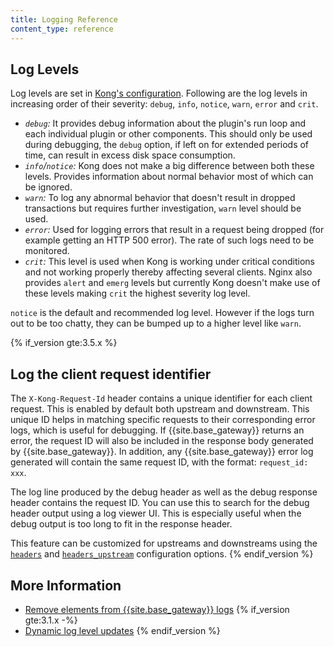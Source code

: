 ```yaml
---
title: Logging Reference
content_type: reference
---
```


## Log Levels

Log levels are set in [Kong's configuration](/gateway/{{page.release}}/reference/configuration/#log_level). Following are the log levels in increasing order of their severity: `debug`, `info`,
`notice`, `warn`, `error` and `crit`.

- *`debug`:* It provides debug information about the plugin's run loop and each individual plugin or other components. This should only be used during debugging, the `debug` option, if left on for extended periods of time, can result in excess disk space consumption.
- *`info`/`notice`:* Kong does not make a big difference between both these levels. Provides information about normal behavior most of which can be ignored.
- *`warn`:* To log any abnormal behavior that doesn't result in dropped transactions but requires further investigation, `warn` level should be used.
- *`error`:* Used for logging errors that result in a request being dropped (for example getting  an HTTP 500 error). The rate of such logs need to be monitored.
- *`crit`:* This level is used when Kong is working under critical conditions and not working properly thereby affecting several clients. Nginx also provides `alert` and `emerg` levels but currently Kong doesn't make use of these levels making `crit` the highest severity log level.

`notice` is the default and recommended log level. However if the logs turn out to be too chatty, they can be bumped up to a higher level like `warn`.

{% if_version gte:3.5.x %}
## Log the client request identifier

The `X-Kong-Request-Id` header contains a unique identifier for each client request. This is enabled by default both upstream and downstream. This unique ID helps in matching specific requests to their corresponding error logs, which is useful for debugging. If {{site.base_gateway}} returns an error, the request ID will also be included in the response body generated by {{site.base_gateway}}. In addition, any {{site.base_gateway}} error log generated will contain the same request ID, with the format: `request_id: xxx`.

The log line produced by the debug header as well as the debug response header contains the request ID. You can use this to search for the debug header output using a log viewer UI. This is especially useful when the debug output is too long to fit in the response header.

This feature can be customized for upstreams and downstreams using the [`headers`](/gateway/latest/reference/configuration/#headers) and [`headers_upstream`](/gateway/latest/reference/configuration/#headers_upstream) configuration options.
{% endif_version %}

## More Information

* [Remove elements from {{site.base_gateway}} logs](/gateway/{{page.release}}/production/logging/customize-gateway-logs/)
{% if_version gte:3.1.x -%}
* [Dynamic log level updates](/gateway/{{page.release}}/production/logging/update-log-level-dynamically/)
{% endif_version %}
